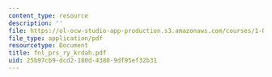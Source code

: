 ```yaml
---
content_type: resource
description: ''
file: https://ol-ocw-studio-app-production.s3.amazonaws.com/courses/1-054-mechanics-and-design-of-concrete-structures-spring-2004/25b97cb9dcd2180d43809df95ef32b31_fnl_prs_ry_krdah.pdf
file_type: application/pdf
resourcetype: Document
title: fnl_prs_ry_krdah.pdf
uid: 25b97cb9-dcd2-180d-4380-9df95ef32b31
---
```

